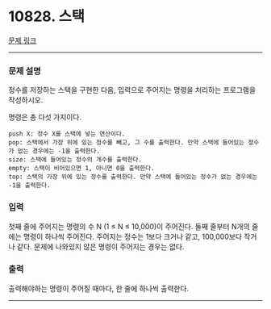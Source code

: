 # 10828. 스택 

[문제 링크](https://www.acmicpc.net/problem/10828) 

---
### 문제 설명
 
정수를 저장하는 스택을 구현한 다음, 입력으로 주어지는 명령을 처리하는 프로그램을 작성하시오.

명령은 총 다섯 가지이다.


	push X: 정수 X를 스택에 넣는 연산이다.
	pop: 스택에서 가장 위에 있는 정수를 빼고, 그 수를 출력한다. 만약 스택에 들어있는 정수가 없는 경우에는 -1을 출력한다.
	size: 스택에 들어있는 정수의 개수를 출력한다.
	empty: 스택이 비어있으면 1, 아니면 0을 출력한다.
	top: 스택의 가장 위에 있는 정수를 출력한다. 만약 스택에 들어있는 정수가 없는 경우에는 -1을 출력한다.


				

### 입력 
 
첫째 줄에 주어지는 명령의 수 N (1 ≤ N ≤ 10,000)이 주어진다. 둘째 줄부터 N개의 줄에는 명령이 하나씩 주어진다. 주어지는 정수는 1보다 크거나 같고, 100,000보다 작거나 같다. 문제에 나와있지 않은 명령이 주어지는 경우는 없다.



### 출력 
 
출력해야하는 명령이 주어질 때마다, 한 줄에 하나씩 출력한다.



---
